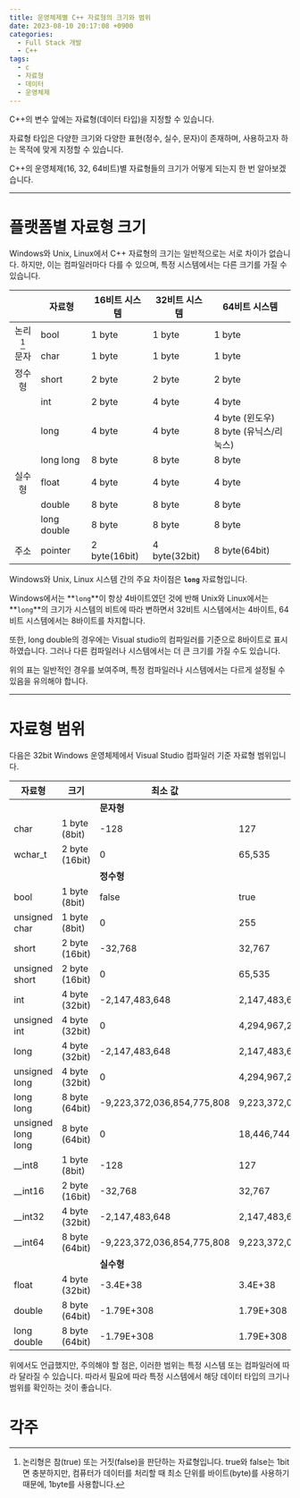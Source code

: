 ```yaml
---
title: 운영체제별 C++ 자료형의 크기와 범위
date: 2023-08-10 20:17:08 +0900
categories:
  - Full Stack 개발
  - C++
tags:
  - c
  - 자료형
  - 데이터
  - 운영체제
---
```


C++의 변수 앞에는 자료형(데이터 타입)을 지정할 수 있습니다.

자료형 타입은 다양한 크기와 다양한 표현(정수, 실수, 문자)이 존재하며, 사용하고자 하는 목적에 맞게 지정할 수 있습니다.

C++의 운영체제(16, 32, 64비트)별 자료형들의 크기가 어떻게 되는지 한 번 알아보겠습니다.

---

# 플랫폼별 자료형 크기

Windows와 Unix, Linux에서 C++ 자료형의 크기는 일반적으로는 서로 차이가 없습니다. 하지만, 이는 컴파일러마다 다를 수 있으며, 특정 시스템에서는 다른 크기를 가질 수 있습니다.

|   | 자료형 | 16비트 시스템 | 32비트 시스템 | 64비트 시스템 |
| :---: | --- | --- | --- | --- |
| 논리[^1] | bool | 1 byte | 1 byte | 1 byte |
| 문자 | char | 1 byte | 1 byte | 1 byte |
| 정수형 | short | 2 byte | 2 byte | 2 byte |
|  | int | 2 byte | 4 byte | 4 byte |
|  | long | 4 byte | 4 byte | 4 byte (윈도우) <br> 8 byte (유닉스/리눅스) |
|  | long long | 8 byte | 8 byte | 8 byte |
| 실수형 | float | 4 byte | 4 byte | 4 byte |
|  | double | 8 byte | 8 byte | 8 byte |
|  | long double | 8 byte | 8 byte | 8 byte |
| 주소 | pointer | 2 byte(16bit) | 4 byte(32bit) | 8 byte(64bit) |

Windows와 Unix, Linux 시스템 간의 주요 차이점은 **`long`** 자료형입니다.

Windows에서는 **`long`**이 항상 4바이트였던 것에 반해 Unix와 Linux에서는 **`long`**의 크기가 시스템의 비트에 따라 변하면서 32비트 시스템에서는 4바이트, 64비트 시스템에서는 8바이트를 차지합니다.

또한, long double의 경우에는 Visual studio의 컴파일러를 기준으로 8바이트로 표시하였습니다. 그러나 다른 컴파일러나 시스템에서는 더 큰 크기를 가질 수도 있습니다.

위의 표는 일반적인 경우를 보여주며, 특정 컴파일러나 시스템에서는 다르게 설정될 수 있음을 유의해야 합니다.

---

# 자료형 범위

다음은 32bit Windows 운영체제에서 Visual Studio 컴파일러 기준 자료형 범위입니다.

| 자료형 | 크기 | 최소 값 | 최대 값 |
| --- | --- | --- | --- |
||| **문자형** |
| char | 1 byte (8bit) | -128 | 127 |
| wchar_t | 2 byte (16bit) | 0 | 65,535 |
||| **정수형** |
| bool | 1 byte (8bit) | false | true |
| unsigned char | 1 byte (8bit) | 0 | 255 |
| short | 2 byte (16bit) | -32,768 | 32,767 |
| unsigned short | 2 byte (16bit) | 0 | 65,535 |
| int | 4 byte (32bit) | -2,147,483,648 | 2,147,483,647 |
| unsigned int | 4 byte (32bit) | 0 | 4,294,967,295 |
| long | 4 byte (32bit) | -2,147,483,648 | 2,147,483,647 |
| unsigned long | 4 byte (32bit) | 0 | 4,294,967,295 |
| long long | 8 byte (64bit) | -9,223,372,036,854,775,808 | 9,223,372,036,854,775,807 |
| unsigned long long | 8 byte (64bit) | 0 | 18,446,744,073,709,551,615 |
| __int8 | 1 byte (8bit) | -128 | 127 |
| __int16 | 2 byte (16bit) | -32,768 | 32,767 |
| __int32 | 4 byte (32bit) | -2,147,483,648 | 2,147,483,647 |
| __int64 | 8 byte (64bit) | -9,223,372,036,854,775,808 | 9,223,372,036,854,775,807 |
||| **실수형** |
| float | 4 byte (32bit) | -3.4E+38 | 3.4E+38 |
| double | 8 byte (64bit) | -1.79E+308 | 1.79E+308 |
| long double | 8 byte (64bit) | -1.79E+308 | 1.79E+308 |

위에서도 언급했지만, 주의해야 할 점은, 이러한 범위는 특정 시스템 또는 컴파일러에 따라 달라질 수 있습니다. 따라서 필요에 따라 특정 시스템에서 해당 데이터 타입의 크기나 범위를 확인하는 것이 좋습니다.

# 각주
[^1]: 논리형은 참(true) 또는 거짓(false)을 판단하는 자료형입니다. true와 false는 1bit면 충분하지만, 컴퓨터가 데이터를 처리할 때 최소 단위를 바이트(byte)를 사용하기 때문에, 1byte를 사용합니다.